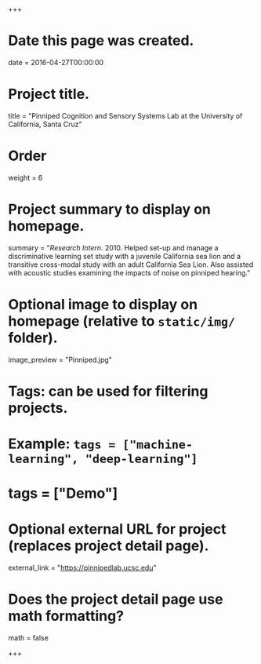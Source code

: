 +++
# Date this page was created.
date = 2016-04-27T00:00:00

# Project title.
title = "Pinniped Cognition and Sensory Systems Lab at the University of California, Santa Cruz"

# Order 
weight = 6

# Project summary to display on homepage.
summary = "*Research Intern*. 2010. Helped set-up and manage a discriminative learning set study with a juvenile California sea lion and a transitive cross-modal study with an adult California Sea Lion. Also assisted with acoustic studies examining the impacts of noise on pinniped hearing."

# Optional image to display on homepage (relative to `static/img/` folder).
image_preview = "Pinniped.jpg"

# Tags: can be used for filtering projects.
# Example: `tags = ["machine-learning", "deep-learning"]`
# tags = ["Demo"]

# Optional external URL for project (replaces project detail page).
external_link = "https://pinnipedlab.ucsc.edu"

# Does the project detail page use math formatting?
math = false

+++

